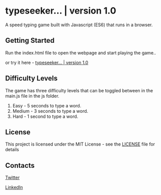 # typeseeker... | version 1.0
A speed typing game built with Javascript (ES6) that runs in a browser. 

## Getting Started

Run the index.html file to open the webpage and start playing the game..

or try it here - [typeseeker... | version 1.0](https://alexnjoroge.github.io/typeseeker-version1/) 

## Difficulty Levels

The game has three difficulty levels that can be toggled between in the main.js file in the js folder.

1. Easy   - 5 seconds to type a word.
2. Medium - 3 seconds to type a word.
3. Hard   - 1 second to type a word.


## License

This project is licensed under the MIT License - see the [LICENSE](LICENSE) file for details


## Contacts

 [Twitter](https://twitter.com/thealexnjoroge) 
 
 [LinkedIn](https://linkedin.com/in/alexnjoroge) 

